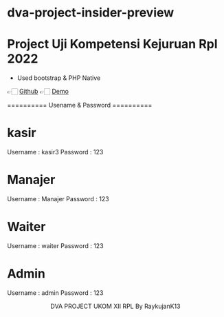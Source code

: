 # dva-project-insider-preview
# Project Uji Kompetensi Kejuruan Rpl 2022

- Used bootstrap & PHP Native


👉🏻 [Github](https://github.com/dva-project-insider-preview/)
👉🏻 [Demo](http://ujikom.ezyro.com/)

========== Usename & Password ==========
# kasir
Username : kasir3
Password : 123

# Manajer
Username : Manajer
Password : 123

# Waiter
Username : waiter
Password : 123

# Admin
Username : admin
Password : 123


<center>DVA PROJECT UKOM XII RPL By RaykujanK13</center>
